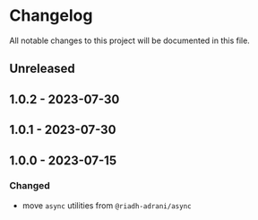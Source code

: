 # Changelog

All notable changes to this project will be documented in this file.

## Unreleased

## 1.0.2 - 2023-07-30

## 1.0.1 - 2023-07-30

## 1.0.0 - 2023-07-15
### Changed
- move `async` utilities from `@riadh-adrani/async`
